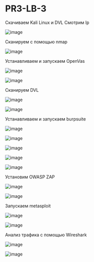 # PR3-LB-3

Скачиваем Kali Linux и DVL
Смотрим Ip

![image](https://github.com/Flameitser/PR3-LB-3/assets/65831927/866dcc17-0813-471b-b968-f18b260cf468)


Сканируем с помощью nmap

![image](https://github.com/Flameitser/PR3-LB-3/assets/65831927/b2b79851-205c-438b-afdd-cba86ef48d34)


Устанавливаем и запускаем OpenVas

![image](https://github.com/Flameitser/PR3-LB-3/assets/65831927/eb9458b4-6361-4e67-8e29-1a2afbba9b7b)

![image](https://github.com/Flameitser/PR3-LB-3/assets/65831927/e3a0a9bd-7789-4e22-aaea-5922fe11f14d)

Сканируем DVL

![image](https://github.com/Flameitser/PR3-LB-3/assets/65831927/f8c5021d-8b89-41fc-b1f2-dd05c27410ea)

![image](https://github.com/Flameitser/PR3-LB-3/assets/65831927/c79365ee-aee3-4120-9fbd-8cc9ce0b9f68)


Устанавливаем и запускаем burpsuite

![image](https://github.com/Flameitser/PR3-LB-3/assets/65831927/aa1c8f74-0a91-42c9-8f5f-668baaca99f8)

![image](https://github.com/Flameitser/PR3-LB-3/assets/65831927/6497f57d-d88f-479d-a85b-60e6700d33de)


![image](https://github.com/Flameitser/PR3-LB-3/assets/65831927/ebdaf666-6be5-446b-9773-2645142ecd9d)

![image](https://github.com/Flameitser/PR3-LB-3/assets/65831927/9a04f74f-1bfc-457a-911b-cbea89332f08)

![image](https://github.com/Flameitser/PR3-LB-3/assets/65831927/0fdf31a3-07f0-4f73-8819-d0e94fb58eca)


Установим OWASP ZAP

![image](https://github.com/Flameitser/PR3-LB-3/assets/65831927/b076c410-e857-43e1-9232-561b1ab13357)

![image](https://github.com/Flameitser/PR3-LB-3/assets/65831927/9121a6e0-8436-4e91-82c8-b0a5f5e0fa86)

Запускаем metasploit

![image](https://github.com/Flameitser/PR3-LB-3/assets/65831927/3f594d48-571f-497d-9c02-d117b64fb614)

![image](https://github.com/Flameitser/PR3-LB-3/assets/65831927/893b769a-be17-494e-9fc3-7c55c0dfd9b4)

Анализ трафика с помощью Wireshark

![image](https://github.com/Flameitser/PR3-LB-3/assets/65831927/5ff68963-b6e5-4d26-9e52-e3bbbb17b589)

![image](https://github.com/Flameitser/PR3-LB-3/assets/65831927/f93e7c44-b0b6-47cd-a4e2-c67bfef66df4)

